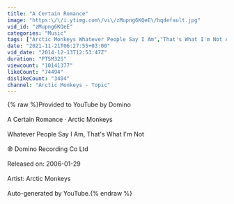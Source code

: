 ```yaml
---
title: "A Certain Romance"
image: "https:\/\/i.ytimg.com\/vi\/zMupng6KQeE\/hqdefault.jpg"
vid_id: "zMupng6KQeE"
categories: "Music"
tags: ["Arctic Monkeys Whatever People Say I Am","That's What I'm Not A Certain Romance"]
date: "2021-11-21T06:27:55+03:00"
vid_date: "2014-12-13T12:53:47Z"
duration: "PT5M32S"
viewcount: "10141377"
likeCount: "74494"
dislikeCount: "3404"
channel: "Arctic Monkeys - Topic"
---
```

{% raw %}Provided to YouTube by Domino<br /><br />A Certain Romance · Arctic Monkeys<br /><br />Whatever People Say I Am, That's What I'm Not<br /><br />℗ Domino Recording Co Ltd<br /><br />Released on: 2006-01-29<br /><br />Artist: Arctic Monkeys<br /><br />Auto-generated by YouTube.{% endraw %}
